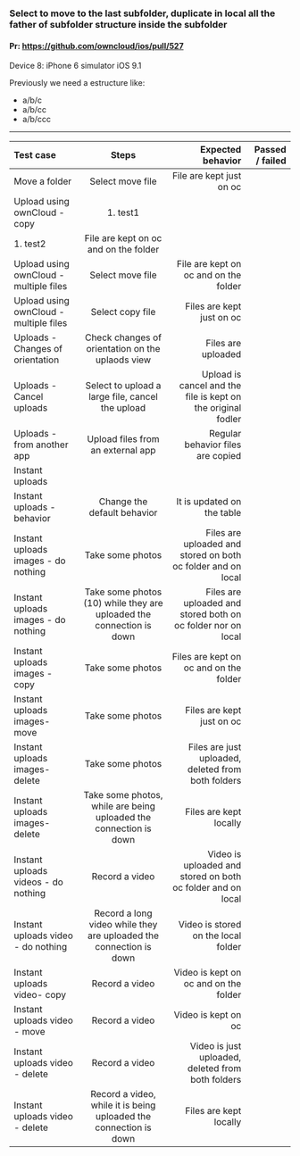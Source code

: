 ### Select to move to the last subfolder, duplicate in local all the father of subfolder structure inside the subfolder 

#### Pr: https://github.com/owncloud/ios/pull/527

Device 8: iPhone 6 simulator iOS 9.1

Previously we need a estructure like:
*   a/b/c
*   a/b/cc
*   a/b/ccc

---

 
| Test case     | Steps           | Expected behavior | Passed / failed |
|:------------- |:---------------:| -------------:|-------------:|
| Move a folder     | Select move file |   File are kept just on oc       | 
| Upload using ownCloud - copy      | 1.  test1
1.  test2       |    File are kept on oc and on the folder        | 
| Upload using ownCloud - multiple files    | Select move file |  File are kept on oc and on the folder     |
| Upload using ownCloud - multiple files    | Select copy file |   Files are kept just on oc       |
| Uploads - Changes of orientation    | Check changes of orientation on the uplaods view |  Files are uploaded       |
| Uploads - Cancel uploads    |Select to upload a large file, cancel the upload |  Upload is cancel and the file is kept on the original fodler      |
| Uploads - from another app  | Upload files from an external app |  Regular behavior  files are copied    |  |
| Instant uploads |         |            |
| Instant uploads - behavior | Change the default behavior |  It is updated on the table  |  |
| Instant uploads images - do nothing | Take some photos |  Files are uploaded and stored on both oc folder and on local  | |
| Instant uploads images - do nothing | Take some photos (10) while they are uploaded the connection is down |  Files are uploaded and stored both on oc folder nor on local  |  |
| Instant uploads images - copy | Take some photos |  Files are kept on oc and on the folder  |   |
| Instant uploads images- move | Take some photos |  Files are kept just on oc | |
| Instant uploads images- delete | Take some photos |  Files are just uploaded, deleted from both folders | |
| Instant uploads images- delete | Take some photos, while are being uploaded the connection is down |  Files are kept locally | |
| Instant uploads videos - do nothing | Record a video |  Video is uploaded and stored on both oc folder and on local  | |
| Instant uploads video - do nothing | Record a long video while they are uploaded the connection is down |  Video is stored on the local folder  |  |
| Instant uploads video- copy | Record a video |  Video is kept on oc and on the folder  | |
| Instant uploads video - move | Record a video |  Video is kept on oc| |
| Instant uploads video - delete | Record a video |  Video is just uploaded, deleted from both folders | |
| Instant uploads video - delete | Record a video, while it is being uploaded the connection is down |  Files are kept locally | |

